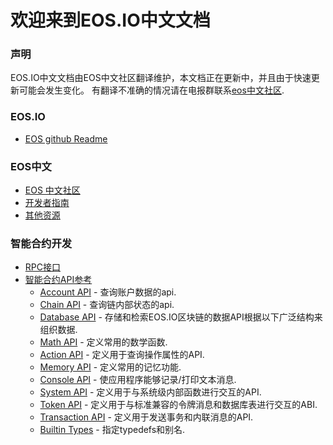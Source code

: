 # 欢迎来到EOS.IO中文文档

### 声明   

EOS.IO中文文档由EOS中文社区翻译维护，本文档正在更新中，并且由于快速更新可能会发生变化。 有翻译不准确的情况请在电报群联系[eos中文社区](https://t.me/eosfanscn).

### EOS.IO
* [EOS github Readme](https://github.com/EOSIO/eos#readme)

### EOS中文

* [EOS 中文社区](https://eosfans.io)
* [开发者指南](https://github.com/eosfansio/eos-tutorials)
* [其他资源](https://github.com/eosfansio)

### 智能合约开发
* [RPC接口](API/EOSIO-RPC.md)
* [智能合约API参考](智能合约.md)
    * [Account API](API/Account-API.md) - 查询账户数据的api.
    * [Chain API](API/Chain-API.md) - 查询链内部状态的api.
    * [Database API](API/Database-API.md) - 存储和检索EOS.IO区块链的数据API根据以下广泛结构来组织数据.
    * [Math API](API/Math-API.md) - 定义常用的数学函数.
    * [Action API](API/Account-API.md) - 定义用于查询操作属性的API.
    * [Memory API]() - 定义常用的记忆功能.
    * [Console API](API/Console-API.md) - 使应用程序能够记录/打印文本消息.
    * [System API](API/System-API.md) - 定义用于与系统级内部函数进行交互的API.
    * [Token API](API/Token-API.md) - 定义用于与标准兼容的令牌消息和数据库表进行交互的ABI.
    * [Transaction API](API/Transaction-API.md) - 定义用于发送事务和内联消息的API.
    * [Builtin Types](API/Types.md) - 指定typedefs和别名.
